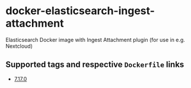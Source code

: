 # docker-elasticsearch-ingest-attachment
Elasticsearch Docker image with Ingest Attachment plugin (for use in e.g. Nextcloud)

## Supported tags and respective `Dockerfile` links
- [7.17.0]()